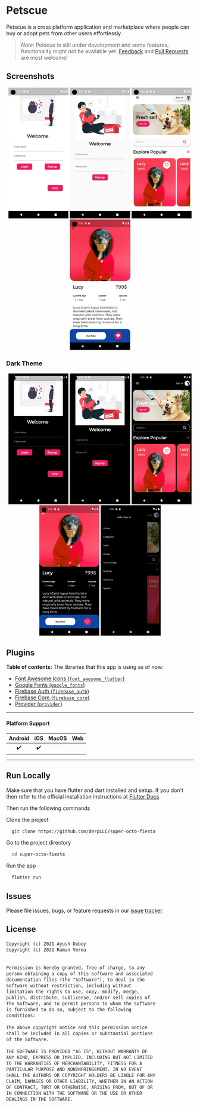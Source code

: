 # Petscue

Petscue is a cross platform application and marketplace where people can buy or adopt pets from other users effortlessly.

> *Note*: Petscue is still under development and some features, functionality might not be available yet.
[Feedback](https://github.com/FirebaseExtended/flutterfire/issues) and [Pull Requests](https://github.com/FirebaseExtended/flutterfire/pulls) are most welcome!

## Screenshots

<p align="center">
  <img width="32%" src="assets/screenshots/login.png?raw=true">
  <img width="32%" src="assets/screenshots/signup.png?raw=true">
  <img width="32%" src="assets/screenshots/homescreen.png?raw=true">
  <img width="32%" src="assets/screenshots/details.png?raw=true">

</p>

### Dark Theme
<p align="center">
  <img width="32%" src="assets/screenshots/dark_login.png?raw=true">
  <img width="32%" src="assets/screenshots/dark_signup.png?raw=true">
  <img width="32%" src="assets/screenshots/dark_homescreen.png?raw=true">
  <img width="32%" src="assets/screenshots/dark_details.png?raw=true">
  <img width="32%" src="assets/screenshots/dark_drawer.png?raw=true">

</p>

## Plugins

**Table of contents:**
The libraries that this app is using as of now:

- [Font Awesome Icons (`font_awesome_flutter`)](https://pub.dev/packages/font_awesome_flutter)
- [Google Fonts (`google_fonts`)](https://pub.dev/packages/google_fonts)
- [Firebase Auth (`firebase_auth`)](https://pub.dev/packages/firebase_auth)
- [Firebase Core (`firebase_core`)](https://pub.dev/packages/firebase_core)
- [Provider (`provider`)](https://pub.dev/packages/provider)
---

#### Platform Support

| Android | iOS | MacOS | Web |
|:-------:|:---:|:-----:|:---:|
|    ✔️    |  ✔️  |       |     |

----

## Run Locally

Make sure that you have flutter and dart installed and setup. If you don't then refer to the official installation instructions at [Flutter Docs](https://flutter.dev/docs/get-started/install)

Then run the following commands

Clone the project

```bash
  git clone https://github.com/derpLLC/super-octo-fiesta
```

Go to the project directory

```bash
  cd super-octo-fiesta
```

Run the app

```bash
  flutter run
```

## Issues

Please file issues, bugs, or feature requests in our [issue tracker](https://github.com/derpLLC/super-octo-fiesta/issues/new/choose).

## License

```
Copyright (c) 2021 Ayush Dubey
Copyright (c) 2021 Raman Verma


Permission is hereby granted, free of charge, to any
person obtaining a copy of this software and associated
documentation files (the "Software"), to deal in the
Software without restriction, including without
limitation the rights to use, copy, modify, merge,
publish, distribute, sublicense, and/or sell copies of
the Software, and to permit persons to whom the Software
is furnished to do so, subject to the following
conditions:

The above copyright notice and this permission notice
shall be included in all copies or substantial portions
of the Software.

THE SOFTWARE IS PROVIDED "AS IS", WITHOUT WARRANTY OF
ANY KIND, EXPRESS OR IMPLIED, INCLUDING BUT NOT LIMITED
TO THE WARRANTIES OF MERCHANTABILITY, FITNESS FOR A
PARTICULAR PURPOSE AND NONINFRINGEMENT. IN NO EVENT
SHALL THE AUTHORS OR COPYRIGHT HOLDERS BE LIABLE FOR ANY
CLAIM, DAMAGES OR OTHER LIABILITY, WHETHER IN AN ACTION
OF CONTRACT, TORT OR OTHERWISE, ARISING FROM, OUT OF OR
IN CONNECTION WITH THE SOFTWARE OR THE USE OR OTHER
DEALINGS IN THE SOFTWARE.
```
